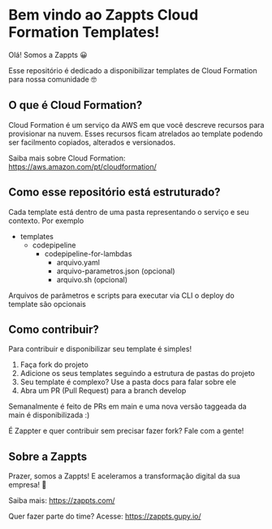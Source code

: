 # Bem vindo ao Zappts Cloud Formation Templates!

Olá! Somos a Zappts :grinning: 

Esse repositório é dedicado a disponibilizar templates de Cloud Formation para nossa comunidade :nerd_face:

## O que é Cloud Formation?

Cloud Formation é um serviço da AWS em que você descreve recursos para provisionar na nuvem. Esses recursos ficam atrelados ao template podendo ser facilmento copiados, alterados e versionados. 

Saiba mais sobre Cloud Formation: https://aws.amazon.com/pt/cloudformation/

## Como esse repositório está estruturado?

Cada template está dentro de uma pasta representando o serviço e seu contexto. Por exemplo

- templates
   - codepipeline
     * codepipeline-for-lambdas
       - arquivo.yaml
       - arquivo-parametros.json (opcional)
       - arquivo.sh (opcional)

Arquivos de parâmetros e scripts para executar via CLI o deploy do template são opcionais
## Como contribuir?

Para contribuir e disponibilizar seu template é simples! 

1. Faça fork do projeto
2. Adicione os seus templates seguindo a estrutura de pastas do projeto
3. Seu template é complexo? Use a pasta docs para falar sobre ele
4. Abra um PR (Pull Request) para a branch develop

Semanalmente é feito de PRs em main e uma nova versão taggeada da main é disponibilizada :)

É Zappter e quer contribuir sem precisar fazer fork? Fale com a gente!

## Sobre a Zappts

Prazer, somos a Zappts! E aceleramos a transformação digital da sua empresa! :rocket:

Saiba mais: https://zappts.com/

Quer fazer parte do time? Acesse: https://zappts.gupy.io/
